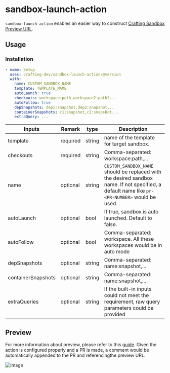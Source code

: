 # sandbox-launch-action

`sandbox-launch-action` enables an easier way to construct [Crafting Sandbox Preview URL](https://docs.sandboxes.cloud/docs/git-integration).

## Usage

### Installation

```yaml
- name: Setup
  uses: crafting-dev/sandbox-launch-action/@version
  with:
    name: CUSTOM_SANDBOX_NAME
    template: TEMPLATE_NAME
    autoLaunch: true
    checkouts: workspace:path,workspace2:path2...
    autoFollow: true
    depSnapshots: dep1:snapshot,dep2:snapshot...
    containerSnapshots: c1:snapshot,c2:snapshot...
    extraQuery: ...
```

| Inputs             | Remark   | type   | Description                                                                                                                                   |
| ------------------ | -------- | ------ | --------------------------------------------------------------------------------------------------------------------------------------------- |
| template           | required | string | name of the template for target sandbox.                                                                                                      |
| checkouts          | required | string | Comma-separated: workspace:path,...                                                                                                           |
| name               | optional | string | `CUSTOM_SANDBOX_NAME` should be replaced with the desired sandbox name. If not specified, a default name like `pr-<PR-NUMBER>` would be used. |
| autoLaunch         | optional | bool   | If true, sandbox is auto launched. Default to false.                                                                                          |
| autoFollow         | optional | bool   | Comma-separated: workspace. All these workspaces would be in auto mode                                                                        |
| depSnapshots       | optional | string | Comma-separated: name:snapshot,...                                                                                                            |
| containerSnapshots | optional | string | Comma-separated: name:snapshot,...                                                                                                            |
| extraQueries       | optional | string | If the built-in inputs could not meet the requirement, raw query parameters could be provided                                                 |

## Preview

For more information about preview, please refer to this [guide](https://docs.sandboxes.cloud/docs/git-integration). Given the action is configured properly and a PR is made, a comment would be automatically appended to the PR and referencingthe preview URL.

![image](https://user-images.githubusercontent.com/501218/223888109-d9ac3567-4d33-44a5-98d9-d4599cb24ac3.png)
